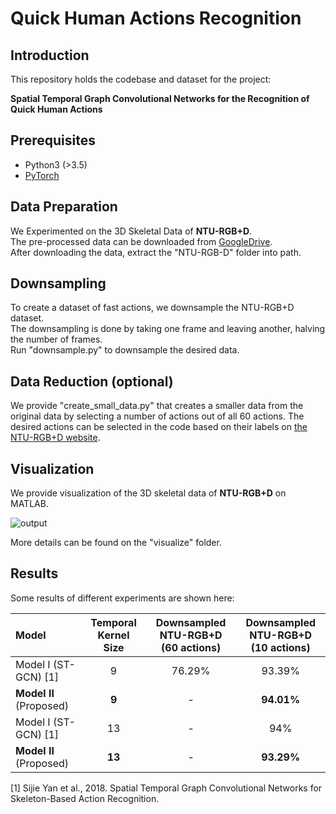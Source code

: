 # Quick Human Actions Recognition

## Introduction
This repository holds the codebase and dataset for the project:

**Spatial Temporal Graph Convolutional Networks for the Recognition of Quick Human Actions**

## Prerequisites
- Python3 (>3.5)
- [PyTorch](http://pytorch.org/)

## Data Preparation
We Experimented on the 3D Skeletal Data of **NTU-RGB+D**. <br/>
The pre-processed data can be downloaded from
[GoogleDrive](https://drive.google.com/open?id=103NOL9YYZSW1hLoWmYnv5Fs8mK-Ij7qb). <br/>
After downloading the data, extract the "NTU-RGB-D" folder into path.
   
## Downsampling
To create a dataset of fast actions, we downsample the NTU-RGB+D dataset. <br/>
The downsampling is done by taking one frame and leaving another, halving the number of frames. <br>
Run "downsample.py" to downsample the desired data.

## Data Reduction (optional)
We provide "create_small_data.py" that creates a smaller data from the original data by selecting a number of actions out of all 60 actions.
The desired actions can be selected in the code based on their labels on [the NTU-RGB+D website](http://rose1.ntu.edu.sg/datasets/actionrecognition.asp).

## Visualization
We provide visualization of the 3D skeletal data of **NTU-RGB+D** on MATLAB. <br/>

![output](https://user-images.githubusercontent.com/68873733/117915304-af1f7600-b2ed-11eb-811f-313261572cff.gif)

More details can be found on the "visualize" folder.

## Results
Some results of different experiments are shown here:

| Model | Temporal Kernel Size | Downsampled NTU-RGB+D <br/> (60 actions)| Downsampled NTU-RGB+D <br/> (10 actions) |
| :------ | :------: | :------: | :------: |
| Model I (ST-GCN) [1] | 9 | 76.29% | 93.39% |  
| **Model II** (Proposed)| **9** | - | **94.01%** | 
| Model I (ST-GCN) [1] | 13 | - | 94% |  
| **Model II** (Proposed)| **13** | - | **93.29%** | 

[1] Sijie Yan et al., 2018. Spatial Temporal Graph Convolutional Networks for Skeleton-Based Action Recognition.

